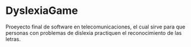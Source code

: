# DyslexiaGame
Proeyecto final de software en telecomunicaciones, el cual sirve para que personas con problemas de dislexia practiquen el reconocimiento de las letras. 
